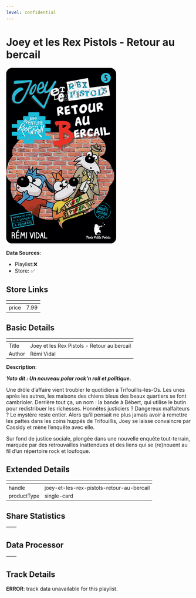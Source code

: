```yaml
---
level: confidential
---
```

# Joey et les Rex Pistols - Retour au bercail

![card_[67Zy2].png](../../img/cards/card_[67Zy2].png)

**Data Sources**: 

- Playlist:❌
- Store: ✅


## Store Links

| <!-- --> | <!-- --> |
| - | - |
| price | 7.99 |


## Basic Details

| <!-- --> | <!-- --> |
| - | - |
| Title | Joey et les Rex Pistols - Retour au bercail |
| Author | Rémi Vidal |

**Description**:

_**Yoto dit : Un nouveau polar rock'n roll et politique.**_

Une drôle d’affaire vient troubler le quotidien à Trifouillis-les-Os. Les unes après les autres, les maisons des chiens bleus des beaux quartiers se font cambrioler. Derrière tout ça, un nom : la bande à Bébert, qui utilise le butin pour redistribuer les richesses. Honnêtes justiciers ? Dangereux malfaiteurs ? Le mystère reste entier. Alors qu’il pensait ne plus jamais avoir à remettre les pattes dans les coins huppés de Trifouillis, Joey se laisse convaincre par Cassidy et mène l’enquête avec elle.

Sur fond de justice sociale, plongée dans une nouvelle enquête tout-terrain, marquée par des retrouvailles inattendues et des liens qui se (re)nouent au fil d’un répertoire rock et loufoque.


## Extended Details

| <!-- --> | <!-- --> |
| - | - |
| handle | joey-et-les-rex-pistols-retour-au-bercail |
| productType | single-card |


## Share Statistics

| <!-- --> | <!-- --> |
| - | - |


## Data Processor

| <!-- --> | <!-- --> |
| - | - |


## Track Details

**ERROR**: track data unavailable for this playlist.
